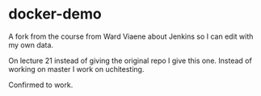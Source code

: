 # docker-demo
A fork from the course from Ward  Viaene about Jenkins so I can edit with my own data.

On lecture 21 instead of giving the original repo I give this one.
Instead of working on master I work on uchitesting.

Confirmed to work. 
